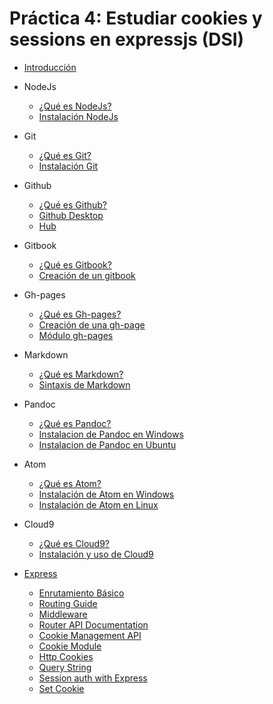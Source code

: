 # Práctica 4: Estudiar cookies y sessions en expressjs (DSI)

* [Introducción](README.md)

* NodeJs
   * [¿Qué es NodeJs?](Alberto/nodejs/queesnodejs.md)
   * [Instalación NodeJs](Alberto/nodejs/instalacionnodejs.md)

* Git
  * [¿Qué es Git?](Alberto/git/queesgit.md)
  * [Instalación Git](Alberto/git/instalaciongit.md)

* Github
  * [¿Qué es Github?](Alberto/github/queesgithub.md)
  * [Github Desktop](Alberto/github/githubdesktop.md)
  * [Hub](Alberto/github/hub.md)

* Gitbook
  * [¿Qué es Gitbook?](Alberto/gitbook/queesgitbook.md)
  * [Creación de un gitbook](Alberto/gitbook/creaciongitbook.md)

* Gh-pages
  * [¿Qué es Gh-pages?](Alberto/ghpages/queesghpages.md)
  * [Creación de una gh-page](Alberto/ghpages/creacionghpages.md)
  * [Módulo gh-pages](Alberto/ghpages/moduloghpages.md)

* Markdown
  * [¿Qué es Markdown?](Diego/Markdown/queesmarkdown.md)
  * [Sintaxis de Markdown](Diego/Markdown/sintaxis.md)

* Pandoc
  * [¿Qué es Pandoc?](Diego/Pandoc/queespandoc.md)
  * [Instalacion de Pandoc en Windows](Diego/Pandoc/instalacionpandocenwindows.md)
  * [Instalacion de Pandoc en Ubuntu](Diego/Pandoc/instalaciondepandocenubuntu.md)

* Atom
   * [¿Qué es Atom?](Diego/Atom/queesatom.md)
   * [Instalación de Atom en Windows](Diego/Atom/instalaratomenwindows.md)
   * [Instalación de Atom en Linux](Diego/Atom/instalaratomenlinux.md)

* Cloud9
  * [¿Qué es Cloud9?](Diego/C9/queesc9.md)
  * [Instalación y uso de Cloud9](Diego/C9/instalacionyuso.md)

* [Express](inicio/inicio.md)
  * [Enrutamiento Básico](basic-routing/basic-routing.md)
  * [Routing Guide](routing_guide/direccionamiento.md)
  * [Middleware](middleware/middleware.md)
  * [Router API Documentation](router/router.md)
  * [Cookie Management API](cookie_management/cookie_management.md)
  * [Cookie Module](cookie_module/cookie_module.md)
  * [Http Cookies](http_cookies/httpcookies.md)
  * [Query String](query_string/query_string.md)
  * [Session auth with Express](session_auth/session_add.md)
  * [Set Cookie](set_cookie/set_cookie.md)
